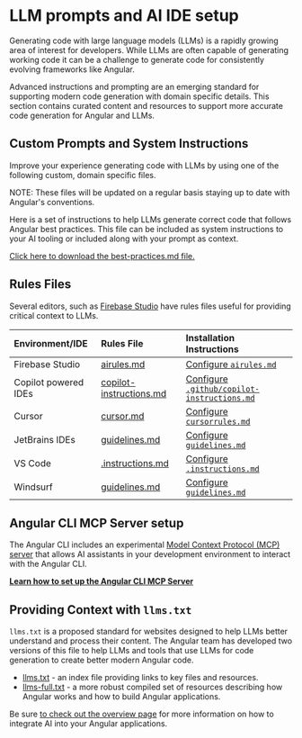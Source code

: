 # LLM prompts and AI IDE setup
Generating code with large language models (LLMs) is a rapidly growing area of interest for developers. While LLMs are often capable of generating working code it can be a challenge to generate code for consistently evolving frameworks like Angular.

Advanced instructions and prompting are an emerging standard for supporting modern code generation with domain specific details. This section contains curated content and resources to support more accurate code generation for Angular and LLMs.

## Custom Prompts and System Instructions
Improve your experience generating code with LLMs by using one of the following custom, domain specific files.

NOTE: These files will be updated on a regular basis staying up to date with Angular's conventions.

Here is a set of instructions to help LLMs generate correct code that follows Angular best practices. This file can be included as system instructions to your AI tooling or included along with your prompt as context.

<docs-code language="md" path="adev/src/context/best-practices.md" class="compact"/>

<a download href="/assets/context/best-practices.md" target="_blank">Click here to download the best-practices.md file.</a> 

## Rules Files
Several editors, such as <a href="https://studio.firebase.google.com?utm_source=adev&utm_medium=website&utm_campaign=BUILD_WITH_AI_ANGULAR&utm_term=angular_devrel&utm_content=build_with_ai_angular_firebase_studio">Firebase Studio</a> have rules files useful for providing critical context to LLMs.

| Environment/IDE | Rules File                                                      | Installation Instructions                                                                                              |
|:----------------|:----------------------------------------------------------------|:-----------------------------------------------------------------------------------------------------------------------|
| Firebase Studio | <a download href="/assets/context/airules.md" target="_blank">airules.md</a>    | <a href="https://firebase.google.com/docs/studio/set-up-gemini#custom-instructions">Configure `airules.md`</a>         |
| Copilot powered IDEs | <a download="copilot-instructions.md" href="/assets/context/guidelines.md" target="_blank">copilot-instructions.md</a>  | <a href="https://code.visualstudio.com/docs/copilot/copilot-customization#_custom-instructions" target="_blank">Configure `.github/copilot-instructions.md`</a> |
| Cursor          | <a download href="/assets/context/angular-20.mdc" target="_blank">cursor.md</a> | <a href="https://docs.cursor.com/context/rules" target="_blank">Configure `cursorrules.md`</a>                         |
| JetBrains IDEs  | <a download href="/assets/context/guidelines.md" target="_blank">guidelines.md</a>  | <a href="https://www.jetbrains.com/help/junie/customize-guidelines.html" target="_blank">Configure `guidelines.md`</a> |
| VS Code | <a download=".instructions.md" href="/assets/context/guidelines.md" target="_blank">.instructions.md</a>  | <a href="https://code.visualstudio.com/docs/copilot/copilot-customization#_custom-instructions" target="_blank">Configure `.instructions.md`</a> |
| Windsurf | <a download href="/assets/context/guidelines.md" target="_blank">guidelines.md</a>  | <a href="https://docs.windsurf.com/windsurf/cascade/memories#rules" target="_blank">Configure `guidelines.md`</a> |

## Angular CLI MCP Server setup
The Angular CLI includes an experimental [Model Context Protocol (MCP) server](https://modelcontextprotocol.io/) that allows AI assistants in your development environment to interact with the Angular CLI.

[**Learn how to set up the Angular CLI MCP Server**](/ai/mcp)

## Providing Context with `llms.txt`
`llms.txt` is a proposed standard for websites designed to help LLMs better understand and process their content. The Angular team has developed two versions of this file to help LLMs and tools that use LLMs for code generation to create better modern Angular code.


* <a href="/llms.txt" target="_blank">llms.txt</a> - an index file providing links to key files and resources. 
* <a href="/context/llm-files/llms-full.txt" target="_blank">llms-full.txt</a> - a more robust compiled set of resources describing how Angular works and how to build Angular applications.

Be sure [to check out the overview page](/ai) for more information on how to integrate AI into your Angular applications.
